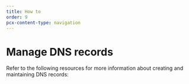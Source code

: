 ```yaml
---
title: How to
order: 9
pcx-content-type: navigation
---
```


# Manage DNS records

Refer to the following resources for more information about creating and maintaining DNS records:

<DirectoryListing path="/manage-dns-records/how-to"/>
